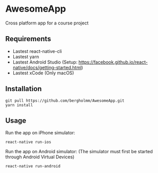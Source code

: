 # AwesomeApp
Cross platform app for a course project

## Requirements

- Lastest react-native-cli
- Lastest yarn
- Lastest Android Studio (Setup: https://facebook.github.io/react-native/docs/getting-started.html)
- Lastest xCode (Only macOS)

## Installation

```
git pull https://github.com/bergholmm/AwesomeApp.git
yarn install
```

## Usage

Run the app on iPhone simulator:
```
react-native run-ios
```

Run the app on Android simulator: (The simulator must first be started through Android Virtual Devices) 
```
react-native run-android
```
